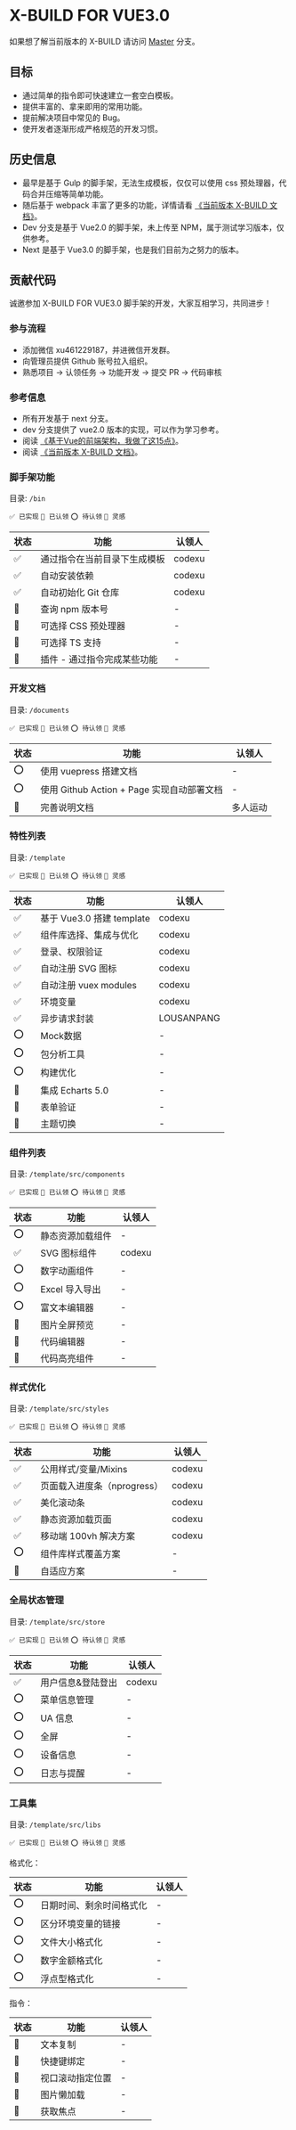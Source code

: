 # X-BUILD FOR VUE3.0

如果想了解当前版本的 X-BUILD 请访问 [Master](https://github.com/code-device/x-build/tree/master) 分支。

## 目标

- 通过简单的指令即可快速建立一套空白模板。
- 提供丰富的、拿来即用的常用功能。
- 提前解决项目中常见的 Bug。
- 使开发者逐渐形成严格规范的开发习惯。

## 历史信息

- 最早是基于 Gulp 的脚手架，无法生成模板，仅仅可以使用 css 预处理器，代码合并压缩等简单功能。
- 随后基于 webpack 丰富了更多的功能，详情请看 [《当前版本 X-BUILD 文档》](https://codexu.github.io/)。
- Dev 分支是基于 Vue2.0 的脚手架，未上传至 NPM，属于测试学习版本，仅供参考。
- Next 是基于 Vue3.0 的脚手架，也是我们目前为之努力的版本。

## 贡献代码

诚邀参加 X-BUILD FOR VUE3.0 脚手架的开发，大家互相学习，共同进步！

### 参与流程

- 添加微信 xu461229187，并进微信开发群。
- 向管理员提供 Github 账号拉入组织。
- 熟悉项目 -> 认领任务 -> 功能开发 -> 提交 PR -> 代码审核

### 参考信息

- 所有开发基于 next 分支。
- dev 分支提供了 vue2.0 版本的实现，可以作为学习参考。
- 阅读 [《基于Vue的前端架构，我做了这15点》](https://juejin.cn/post/6901466994478940168)。
- 阅读 [《当前版本 X-BUILD 文档》](https://codexu.github.io/)。

### 脚手架功能

目录: `/bin`

`✅ 已实现` `💛 已认领` `⭕ 待认领` `🔷 灵感`

| 状态 | 功能 | 认领人 |
| ---- | ---- | ---- |
| ✅ | 通过指令在当前目录下生成模板 | codexu |
| ✅ | 自动安装依赖 | codexu |
| ✅ | 自动初始化 Git 仓库 | codexu |
| 🔷 | 查询 npm 版本号 | - |
| 🔷 | 可选择 CSS 预处理器 | - |
| 🔷 | 可选择 TS 支持 | - |
| 🔷 | 插件 - 通过指令完成某些功能 | - |

### 开发文档

目录: `/documents`

`✅ 已实现` `💛 已认领` `⭕ 待认领` `🔷 灵感`

| 状态 | 功能 | 认领人 |
| ---- | ---- | ---- |
| ⭕ | 使用 vuepress 搭建文档 | - |
| ⭕ | 使用 Github Action + Page 实现自动部署文档 | - |
| 🔷 | 完善说明文档 | 多人运动 |

### 特性列表

目录: `/template`

`✅ 已实现` `💛 已认领` `⭕ 待认领` `🔷 灵感`

| 状态 | 功能 | 认领人 |
| ---- | ---- | ---- |
| ✅ | 基于 Vue3.0 搭建 template | codexu |
| ✅ | 组件库选择、集成与优化 | codexu |
| ✅ | 登录、权限验证 | codexu |
| ✅ | 自动注册 SVG 图标 | codexu |
| ✅ | 自动注册 vuex modules | codexu |
| ✅ | 环境变量 | codexu |
| ✅ | 异步请求封装 | LOUSANPANG |
| ⭕ | Mock数据 | - |
| ⭕ | 包分析工具 | - |
| ⭕ | 构建优化 | - |
| 🔷 | 集成 Echarts 5.0 | - |
| 🔷 | 表单验证 | - |
| 🔷 | 主题切换 | - |

### 组件列表

目录: `/template/src/components`

`✅ 已实现` `💛 已认领` `⭕ 待认领` `🔷 灵感`

| 状态 | 功能 | 认领人 |
| ---- | ---- | ---- |
| ⭕ | 静态资源加载组件 | - |
| ✅ | SVG 图标组件 | codexu |
| ⭕ | 数字动画组件 | - |
| ⭕ | Excel 导入导出 | - |
| ⭕ | 富文本编辑器 | - |
| 🔷 | 图片全屏预览 | - |
| 🔷 | 代码编辑器 | - |
| 🔷 | 代码高亮组件 | - |

### 样式优化

目录: `/template/src/styles`

`✅ 已实现` `💛 已认领` `⭕ 待认领` `🔷 灵感`

| 状态 | 功能 | 认领人 |
| ---- | ---- | ---- |
| ✅ | 公用样式/变量/Mixins | codexu |
| ✅ | 页面载入进度条（nprogress） | codexu |
| ✅ | 美化滚动条 | codexu |
| ✅ | 静态资源加载页面 | codexu |
| ✅ | 移动端 100vh 解决方案 | codexu |
| ⭕ | 组件库样式覆盖方案 | - |
| 🔷 | 自适应方案 | - |

### 全局状态管理

目录: `/template/src/store`

`✅ 已实现` `💛 已认领` `⭕ 待认领` `🔷 灵感`

| 状态 | 功能 | 认领人 |
| ---- | ---- | ---- |
| ✅ | 用户信息&登陆登出 | codexu |
| ⭕ | 菜单信息管理 | - |
| ⭕ | UA 信息 | - |
| ⭕ | 全屏 | - |
| ⭕ | 设备信息 | - |
| ⭕ | 日志与提醒 | - |

### 工具集

目录: `/template/src/libs`

`✅ 已实现` `💛 已认领` `⭕ 待认领` `🔷 灵感`

格式化：

| 状态 | 功能 | 认领人 |
| ---- | ---- | ---- |
| ⭕ | 日期时间、剩余时间格式化 | - |
| ⭕ | 区分环境变量的链接 | - |
| ⭕ | 文件大小格式化 | - |
| ⭕ | 数字金额格式化 | - |
| ⭕ | 浮点型格式化 | - |

指令：

| 状态 | 功能 | 认领人 |
| ---- | ---- | ---- |
| 🔷 | 文本复制 | - |
| 🔷 | 快捷键绑定 | - |
| 🔷 | 视口滚动指定位置 | - |
| 🔷 | 图片懒加载 | - |
| 🔷 | 获取焦点 | - |
